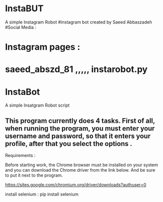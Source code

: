 # InstaBUT
 A simple Instagram Robot
#instagram bot created by Saeed Abbaszadeh
#Social Media :
#   Instagram pages :
#       saeed_abszd_81  ,,,,,  instarobot.py

# InstaBot
 A simple Insatgram Robot script 
 
 This program currently does 4 tasks. First of all, when running the program, you must enter your username and password, so that it enters your profile, after that you select the options .
 -----------------------------------------------------------

 Requirements :

 Before starting work, the Chrome browser must be installed on your system and you can download the Chrome driver from the link below. And be sure to put it next to the program.

 https://sites.google.com/chromium.org/driver/downloads?authuser=0

 install selenium :
 pip install selenium 
